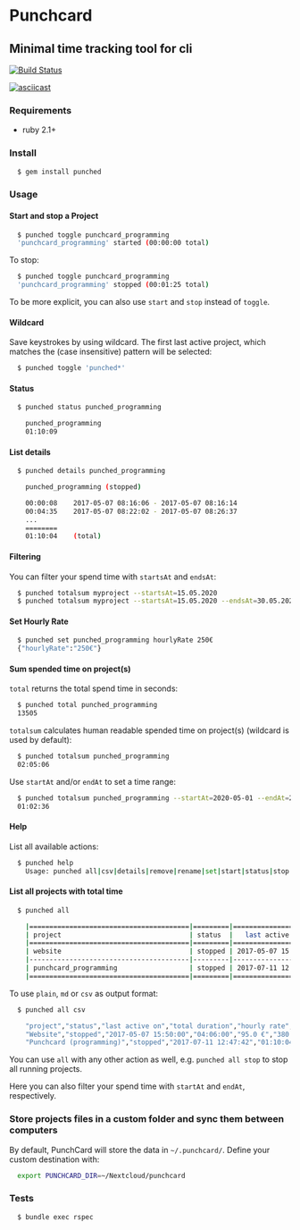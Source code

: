 # Punchcard
## Minimal time tracking tool for cli

[![Build Status](https://img.shields.io/travis/pstaender/punched.svg?branch=v1.0.0&style=flat-square)](https://travis-ci.org/pstaender/punched)

[![asciicast](https://asciinema.org/a/222572.svg)](https://asciinema.org/a/222572)

### Requirements

  * ruby 2.1+

### Install

```sh
  $ gem install punched
```

### Usage

#### Start and stop a Project

```sh
  $ punched toggle punchcard_programming
  'punchcard_programming' started (00:00:00 total)
```

To stop:

```sh
  $ punched toggle punchcard_programming
  'punchcard_programming' stopped (00:01:25 total)
```

To be more explicit, you can also use `start` and `stop` instead of `toggle`.

#### Wildcard

Save keystrokes by using wildcard. The first last active project, which matches the (case insensitive) pattern will be selected:

```sh
  $ punched toggle 'punched*'
```

#### Status

```sh
  $ punched status punched_programming

    punched_programming
    01:10:09
```

#### List details

```sh
  $ punched details punched_programming

    punched_programming (stopped)

    00:00:08	2017-05-07 08:16:06 - 2017-05-07 08:16:14
    00:04:35	2017-05-07 08:22:02 - 2017-05-07 08:26:37
    ...
    ========
    01:10:04	(total)
```

#### Filtering

You can filter your spend time with `startsAt` and `endsAt`:

```sh
  $ punched totalsum myproject --startsAt=15.05.2020
  $ punched totalsum myproject --startsAt=15.05.2020 --endsAt=30.05.2020
```

#### Set Hourly Rate

```sh
  $ punched set punched_programming hourlyRate 250€
  {"hourlyRate":"250€"}
```

#### Sum spended time on project(s)

`total` returns the total spend time in seconds:

```sh
  $ punched total punched_programming
  13505
```

`totalsum` calculates human readable spended time on project(s) (wildcard is used by default):

```sh
  $ punched totalsum punched_programming
  02:05:06
```

Use `startAt` and/or `endAt` to set a time range:

```sh
  $ punched totalsum punched_programming --startAt=2020-05-01 --endAt=2020-05-03
  01:02:36
```

#### Help

List all available actions:

```sh
  $ punched help
    Usage: punched all|csv|details|remove|rename|set|start|status|stop|toggle|total 'Name of my project'
```

#### List all projects with total time

```sh
  $ punched all

    |========================================|=========|=====================|================|=============|==========|
    | project                                | status  |   last active on    | total duration | hourly rate | earnings |
    |========================================|=========|=====================|================|=============|==========|
    | website                                | stopped | 2017-05-07 15:50:00 |    00:04:40    | 95.0 €      | 380.00 € |
    |----------------------------------------|---------|---------------------|----------------|-------------|----------|
    | punchcard_programming                  | stopped | 2017-07-11 12:47:42 |    01:10:04    |             |          |
    |========================================|=========|=====================|================|=============|==========|

```

To use `plain`, `md` or `csv` as output format:

```sh
  $ punched all csv

    "project","status","last active on","total duration","hourly rate","earnings"
    "Website","stopped","2017-05-07 15:50:00","04:06:00","95.0 €","380.00 €"
    "Punchcard (programming)","stopped","2017-07-11 12:47:42","01:10:04","",""
```

You can use `all` with any other action as well, e.g. `punched all stop` to stop all running projects.

Here you can also filter your spend time with `startAt` and `endAt`, respectively.

### Store projects files in a custom folder and sync them between computers

By default, PunchCard will store the data in `~/.punchcard/`. Define your custom destination with:

```sh
  export PUNCHCARD_DIR=~/Nextcloud/punchcard
```


### Tests

```sh
  $ bundle exec rspec
```
